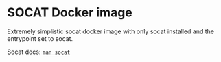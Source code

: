 SOCAT Docker image
===

Extremely simplistic socat docker image with only socat installed and the entrypoint set to socat.

Socat docs: [`man socat`](https://linux.die.net/man/1/socat)